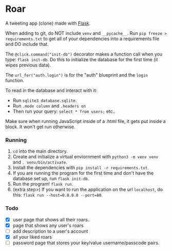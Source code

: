 # Roar
A tweeting app (clone) made with [Flask](https://flask.palletsprojects.com/en/2.0.x/).

When adding to git, do NOT include `venv` and `__pycache__`. Run `pip freeze > requirements.txt` to get all of your dependencies into a requirements file and DO include that.

The `@click.command("init-db")` decorator makes a function call when you type: `flask init-db`. Do this to initialize the database for the first time (it wipes previous data).

The `url_for("auth.login")` is for the "auth" blueprint and the `login` function.

To read in the database and interact with it:
- Run `sqlite3 database.sqlite`.
- Run `.mode column` and `.headers on`
- Then run your query: `select * from users;` etc..

Make sure when running JavaScript inside of a .html file, it gets put inside a block. It won't get run otherwise.

### Running

1. `cd` into the main directory.
2. Create and initialize a virtual enviornment with `python3 -m venv venv` and `. venv/bin/activate`.
3. Install the dependencies with `pip install -r requirements.txt`.
4. If you are running the program for the first time and don't have the database set up, run `flask init-db`.
5. Run the program! `flask run`.
6. (extra step>) If you want to run the application on the url `localhost`, do this: `flask run --host=0.0.0.0 --port=80`.


### Todo
- [x] user page that shows all their roars.
- [x] page that shows any user's roars
- [ ] add description to a user's account
- [x] all your liked roars
- [ ] password page that stores your key/value username/passcode pairs.
